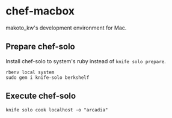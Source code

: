 chef-macbox
================

makoto_kw's development environment for Mac.

## Prepare chef-solo

Install chef-solo to system's ruby instead of ``knife solo prepare``.

```
rbenv local system
sudo gem i knife-solo berkshelf
```
## Execute chef-solo

```
knife solo cook localhost -o "arcadia"
```
